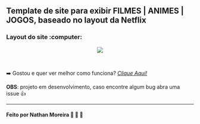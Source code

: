 ## Template de site para exibir FILMES | ANIMES | JOGOS, baseado no layout da Netflix  
<h3>Layout do site :computer: </h3> 

<p align='center' width='200px' height='200px'>
 <img src='./netflixClone.gif' align='center'/>
</p></br>

➡️ Gostou e quer ver melhor como funciona? *[Clique Aqui!](https://geekflix-v11.netlify.app/)*  


**OBS**: projeto em desenvolvimento, caso encontre algum bug abra uma issue :+1:

---
#### Feito por Nathan Moreira 🦊 🐸 🍜

